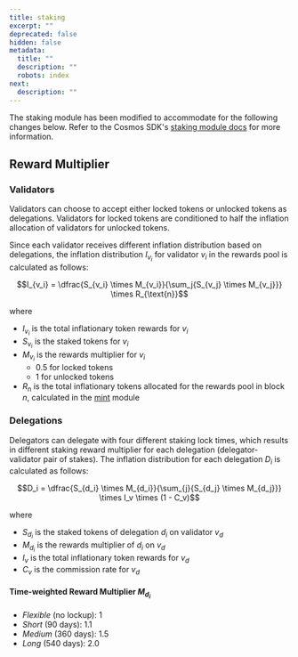 ```yaml
---
title: staking
excerpt: ""
deprecated: false
hidden: false
metadata:
  title: ""
  description: ""
  robots: index
next:
  description: ""
---
```


The staking module has been modified to accommodate for the following changes below. Refer to the Cosmos SDK's [staking module docs](https://docs.cosmos.network/main/build/modules/staking) for more information.

## Reward Multiplier

### Validators

Validators can choose to accept either locked tokens or unlocked tokens as delegations. Validators for locked tokens are conditioned to half the inflation allocation of validators for unlocked tokens.

Since each validator receives different inflation distribution based on delegations, the inflation distribution $I_{v_i}$ for validator $v_i$ in the rewards pool is calculated as follows:

$$I_{v_i} = \dfrac{S_{v_i} \times M_{v_i}}{\sum_j{S_{v_j} \times M_{v_j}}} \times R_{\text{n}}$$

where

* $I_{v_i}$ is the total inflationary token rewards for $v_i$
* $S_{v_i}$ is the staked tokens for $v_i$
* $M_{v_i}$ is the rewards multiplier for $v_i$
  * $0.5$ for locked tokens
  * $1$ for unlocked tokens
* $R_{\text{n}}$ is the total inflationary tokens allocated for the rewards pool in block $n$, calculated in the [mint](./mint.md) module

### Delegations

Delegators can delegate with four different staking lock times, which results in different staking reward multiplier for each delegation (delegator-validator pair of stakes). The inflation distribution for each delegation $D_i$ is calculated as follows:

$$D_i = \dfrac{S_{d_i} \times M_{d_i}}{\sum_{j}{S_{d_j} \times M_{d_j}}} \times I_v \times (1 - C_v)$$

where

* $S_{d_i}$ is the staked tokens of delegation $d_i$ on validator $v_d$
* $M_{d_i}$ is the rewards multiplier of $d_i$ on $v_d$
* $I_{v}$ is the total inflationary token rewards for $v_d$
* $C_{v}$ is the commission rate for $v_d$

#### Time-weighted Reward Multiplier $M_{d_i}$

* _Flexible_ (no lockup): 1
* _Short_ (90 days): 1.1
* _Medium_ (360 days): 1.5
* _Long_ (540 days): 2.0
